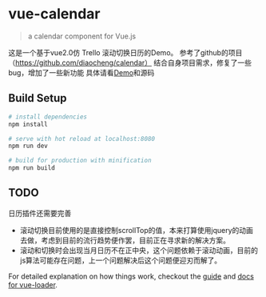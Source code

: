 # vue-calendar

> a calendar component for Vue.js

这是一个基于vue2.0仿 Trello 滚动切换日历的Demo。
参考了github的项目（https://github.com/diaocheng/calendar）
结合自身项目需求，修复了一些bug，增加了一些新功能
具体请看[Demo](https://wuyaoxing.github.io/calendar/)和源码

[](https://github.com/wuyaoxing/vue-calendar/blob/master/src/assets/calendar.png)

## Build Setup

``` bash
# install dependencies
npm install

# serve with hot reload at localhost:8080
npm run dev

# build for production with minification
npm run build

```

## TODO
日历插件还需要完善
- 滚动切换目前使用的是直接控制scrollTop的值，本来打算使用jquery的动画去做，考虑到目前的流行趋势便作罢，目前正在寻求新的解决方案。
- 滚动和切换时会出现当月日历不在正中央，这个问题依赖于滚动动画，目前的js算法可能存在问题，上一个问题解决后这个问题便迎刃而解了。


For detailed explanation on how things work, checkout the [guide](http://vuejs-templates.github.io/webpack/) and [docs for vue-loader](http://vuejs.github.io/vue-loader).
